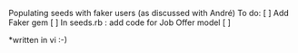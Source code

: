 Populating seeds with faker users
(as discussed with André)
To do:
[ ] Add Faker gem
[ ] In seeds.rb : add code for Job Offer model
[ ] 


*written in vi :-) 





 
